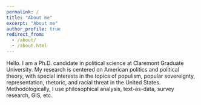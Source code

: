 ```yaml
---
permalink: /
title: "About me"
excerpt: "About me"
author_profile: true
redirect_from: 
  - /about/
  - /about.html
---
```


Hello. I am a Ph.D. candidate in political science at Claremont Graduate University. My research is centered on American politics and political theory, with special interests in the topics of populism, popular sovereignty, representation, rhetoric, and racial threat in the United States. Methodologically, I use philosophical analysis, text-as-data, survey research, GIS, etc.
